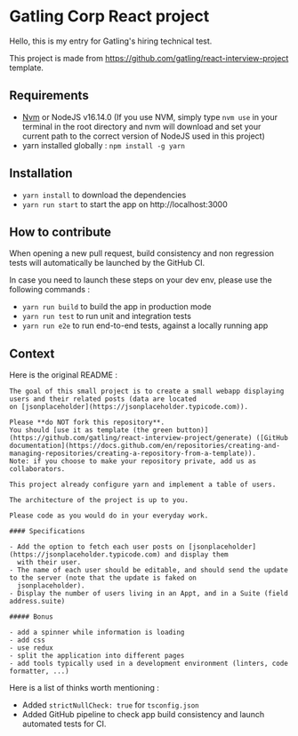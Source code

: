 # Gatling Corp React project

Hello, this is my entry for Gatling's hiring technical test.

This project is made from https://github.com/gatling/react-interview-project template.

## Requirements

- [Nvm](https://github.com/nvm-sh/nvm) or NodeJS v16.14.0 (If you use NVM, simply type `nvm use` in your terminal in the root directory and nvm will download and set your current path to the correct version of NodeJS used in this project)
- yarn installed globally : `npm install -g yarn`

## Installation

- `yarn install` to download the dependencies
- `yarn run start` to start the app on http://localhost:3000

## How to contribute

When opening a new pull request, build consistency and non regression tests will automatically be launched by the GitHub CI.

In case you need to launch these steps on your dev env, please use the following commands :

- `yarn run build` to build the app in production mode
- `yarn run test` to run unit and integration tests
- `yarn run e2e` to run end-to-end tests, against a locally running app

## Context

Here is the original README :

```
The goal of this small project is to create a small webapp displaying users and their related posts (data are located
on [jsonplaceholder](https://jsonplaceholder.typicode.com)). 

Please **do NOT fork this repository**.
You should [use it as template (the green button)](https://github.com/gatling/react-interview-project/generate) ([GitHub documentation](https://docs.github.com/en/repositories/creating-and-managing-repositories/creating-a-repository-from-a-template)).
Note: if you choose to make your repository private, add us as collaborators.

This project already configure yarn and implement a table of users.

The architecture of the project is up to you.

Please code as you would do in your everyday work.

#### Specifications

- Add the option to fetch each user posts on [jsonplaceholder](https://jsonplaceholder.typicode.com) and display them 
  with their user.
- The name of each user should be editable, and should send the update to the server (note that the update is faked on
  jsonplaceholder).
- Display the number of users living in an Appt, and in a Suite (field address.suite)

##### Bonus

- add a spinner while information is loading
- add css
- use redux
- split the application into different pages
- add tools typically used in a development environment (linters, code formatter, ...)
``` 

Here is a list of thinks worth mentioning :

- Added `strictNullCheck: true` for `tsconfig.json`
- Added GitHub pipeline to check app build consistency and launch automated tests for CI.
